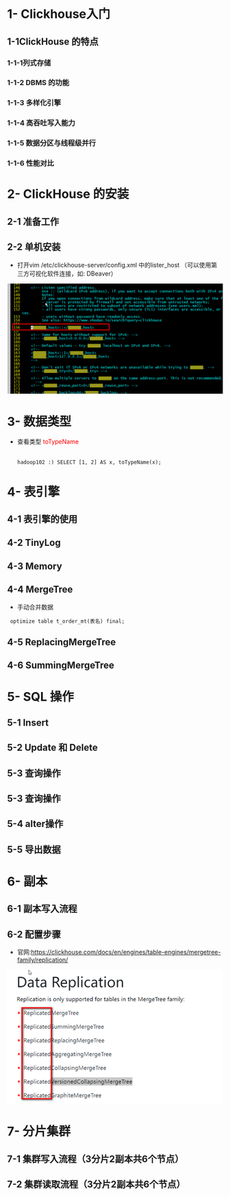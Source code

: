 # 1- Clickhouse入门

## 1-1**ClickHouse** 的特点

### 1-1-1列式存储

### 1-1-2 DBMS 的功能

### 1-1-3 多样化引擎

### 1-1-4 高吞吐写入能力

### 1-1-5 数据分区与线程级并行

### 1-1-6 性能对比

# 2- ClickHouse 的安装

## 2-1 准备工作

### 

## 2-2 单机安装

- 打开vim /etc/clickhouse-server/config.xml  中的lister_host   （可以使用第三方可视化软件连接，如: DBeaver）

![image-20211025174537008](images/image-20211025174537008.png)

### 

# 3- 数据类型

- 查看类型 <font color='red'>toTypeName</font>

  ``` properties
  
  hadoop102 :) SELECT [1, 2] AS x, toTypeName(x);
  ```

  

# 4- 表引擎



## 4-1 表引擎的使用

## 4-2 TinyLog

## 4-3 Memory

## 4-4 MergeTree

- 手动合并数据

``` properties
 optimize table t_order_mt(表名) final;
```

## 4-5 ReplacingMergeTree

## 4-6 SummingMergeTree



# 5- SQL 操作



## 5-1 Insert 

## 5-2 Update 和 Delete

## 5-3 查询操作

## 5-3 查询操作

## 5-4 alter操作

## 5-5 导出数据



# 6- 副本



## 6-1 副本写入流程

## 6-2 配置步骤

- 官网:https://clickhouse.com/docs/en/engines/table-engines/mergetree-family/replication/

![image-20211025160944710](images/image-20211025160944710.png)

# 7- 分片集群



## 7-1 集群写入流程（3分片2副本共6个节点）

## 7-2 集群读取流程（3分片2副本共6个节点）



















